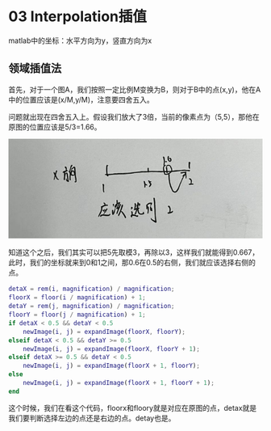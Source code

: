 # 03 Interpolation插值


matlab中的坐标：水平方向为y，竖直方向为x

## 领域插值法

首先，对于一个图A，我们按照一定比例M变换为B，则对于B中的点(x,y)，他在A中的位置应该是(x/M,y/M)，注意要四舍五入。

问题就出现在四舍五入上。假设我们放大了3倍，当前的像素点为（5,5），那他在原图的位置应该是5/3=1.66。

![](./src/x方向邻域插值.png)

知道这个之后，我们其实可以把5先取模3，再除以3，这样我们就能得到0.667，此时，我们的坐标就来到0和1之间，那0.6在0.5的右侧，我们就应该选择右侧的点。

```matlab
detaX = rem(i, magnification) / magnification;
floorX = floor(i / magnification) + 1;
detaY = rem(j, magnification) / magnification;
floorY = floor(j / magnification) + 1;
if detaX < 0.5 && detaY < 0.5
    newImage(i, j) = expandImage(floorX, floorY);
elseif detaX < 0.5 && detaY >= 0.5
    newImage(i, j) = expandImage(floorX, floorY + 1);
elseif detaX >= 0.5 && detaY < 0.5
    newImage(i, j) = expandImage(floorX + 1, floorY);
else
    newImage(i, j) = expandImage(floorX + 1, floorY + 1);
end
```

这个时候，我们在看这个代码，floorx和floory就是对应在原图的点，detax就是我们要判断选择左边的点还是右边的点。detay也是。